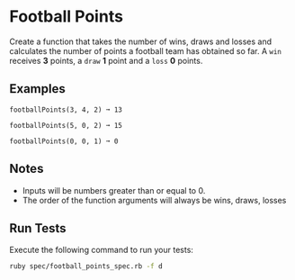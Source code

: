 # Football Points
Create a function that takes the number of wins, draws and losses and calculates the number of points a football team has obtained so far. A `win` receives **3** points, a `draw` **1** point and a `loss` **0** points.

## Examples
```
footballPoints(3, 4, 2) ➞ 13

footballPoints(5, 0, 2) ➞ 15

footballPoints(0, 0, 1) ➞ 0
```

## Notes

* Inputs will be numbers greater than or equal to 0.
* The order of the function arguments will always be wins, draws, losses

## Run Tests
Execute the following command to run your tests:
```bash
ruby spec/football_points_spec.rb -f d
```